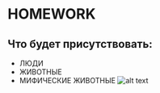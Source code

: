 # HOMEWORK
## Что будет присутствовать:
  * ЛЮДИ
  * ЖИВОТНЫЕ
  * МИФИЧЕСКИЕ ЖИВОТНЫE
![alt text](http://investnet.pro/wordpress/wp-content/uploads/2015/12/sample-hero-image.png)